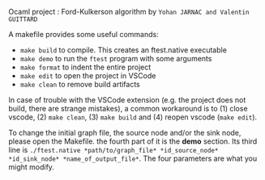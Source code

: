 Ocaml project : Ford-Kulkerson algorithm by `Yohan JARNAC and Valentin GUITTARD`

A makefile provides some useful commands:
 - `make build` to compile. This creates an ftest.native executable
 - `make demo` to run the `ftest` program with some arguments
 - `make format` to indent the entire project
 - `make edit` to open the project in VSCode
 - `make clean` to remove build artifacts

In case of trouble with the VSCode extension (e.g. the project does not build, there are strange mistakes), a common workaround is to (1) close vscode, (2) `make clean`, (3) `make build` and (4) reopen vscode (`make edit`).


To change the initial graph file, the source node and/or the sink node, please open the Makefile.
the fourth part of it is the **demo** section.
Its third line is `./ftest.native *path/to/graph_file* *id_source_node* *id_sink_node* *name_of_output_file*`.
The four parameters are what you might modify.
